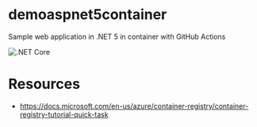 # demoaspnet5container
Sample web application in .NET 5 in container with GitHub Actions


![.NET Core](https://github.com/MCKLMT/demoaspnet5/workflows/.NET%20Core/badge.svg)

# Resources

- https://docs.microsoft.com/en-us/azure/container-registry/container-registry-tutorial-quick-task
